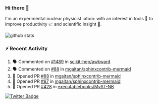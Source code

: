 ### Hi there 👋 

I'm an experimental nuclear physicist :atom: with an interest in tools :wrench: to improve productivity :chart_with_upwards_trend: and scientific insight :telescope:.

![github stats](https://github-readme-stats.vercel.app/api?username=agoose77&show_icons=true&hide_rank=true&hide_title=true&bg_color=30,e76445,904e95&text_color=efe3ec&icon_color=efe3ec)
<!--
**agoose77/agoose77** is a ✨ _special_ ✨ repository because its `README.md` (this file) appears on your GitHub profile.

Here are some ideas to get you started:

- 🔭 I’m currently working on ...
- 🌱 I’m currently learning ...
- 👯 I’m looking to collaborate on ...
- 🤔 I’m looking for help with ...
- 💬 Ask me about ...
- 📫 How to reach me: ...
- 😄 Pronouns: ...
- ⚡ Fun fact: ...
-->

### :zap: Recent Activity
<!--START_SECTION:activity-->
1. 🗣 Commented on [#1489](https://github.com/scikit-hep/awkward/issues/1489) in [scikit-hep/awkward](https://github.com/scikit-hep/awkward)
2. 🗣 Commented on [#88](https://github.com/mgaitan/sphinxcontrib-mermaid/issues/88) in [mgaitan/sphinxcontrib-mermaid](https://github.com/mgaitan/sphinxcontrib-mermaid)
3. 💪 Opened PR [#88](https://github.com/mgaitan/sphinxcontrib-mermaid/pull/88) in [mgaitan/sphinxcontrib-mermaid](https://github.com/mgaitan/sphinxcontrib-mermaid)
4. 💪 Opened PR [#87](https://github.com/mgaitan/sphinxcontrib-mermaid/pull/87) in [mgaitan/sphinxcontrib-mermaid](https://github.com/mgaitan/sphinxcontrib-mermaid)
5. 💪 Opened PR [#428](https://github.com/executablebooks/MyST-NB/pull/428) in [executablebooks/MyST-NB](https://github.com/executablebooks/MyST-NB)
<!--END_SECTION:activity-->


[![Twitter Badge](https://img.shields.io/twitter/follow/agoose77?style=flat-square&logo=Twitter&logoColor=white&color=cornflowerblue)](https://twitter.com/agoose77)
